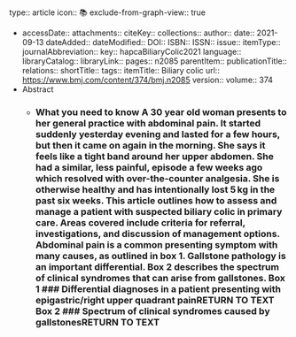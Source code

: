 type:: article
icon:: 📚
exclude-from-graph-view:: true

- accessDate:: 
  attachments:: 
  citeKey:: 
  collections:: 
  author:: 
  date:: 2021-09-13
  dateAdded:: 
  dateModified:: 
  DOI:: 
  ISBN:: 
  ISSN:: 
  issue:: 
  itemType:: 
  journalAbbreviation:: 
  key:: hapcaBiliaryColic2021
  language:: 
  libraryCatalog:: 
  libraryLink:: 
  pages:: n2085
  parentItem:: 
  publicationTitle:: 
  relations:: 
  shortTitle:: 
  tags:: 
  itemTitle:: Biliary colic
  url:: https://www.bmj.com/content/374/bmj.n2085
  version:: 
  volume:: 374
- Abstract
	- ### What you need to know A 30 year old woman presents to her general practice with abdominal pain. It started suddenly yesterday evening and lasted for a few hours, but then it came on again in the morning. She says it feels like a tight band around her upper abdomen. She had a similar, less painful, episode a few weeks ago which resolved with over-the-counter analgesia. She is otherwise healthy and has intentionally lost 5 kg in the past six weeks. This article outlines how to assess and manage a patient with suspected biliary colic in primary care. Areas covered include criteria for referral, investigations, and discussion of management options. Abdominal pain is a common presenting symptom with many causes, as outlined in box 1. Gallstone pathology is an important differential. Box 2 describes the spectrum of clinical syndromes that can arise from gallstones. Box 1 ### Differential diagnoses in a patient presenting with epigastric/right upper quadrant painRETURN TO TEXT Box 2 ### Spectrum of clinical syndromes caused by gallstonesRETURN TO TEXT